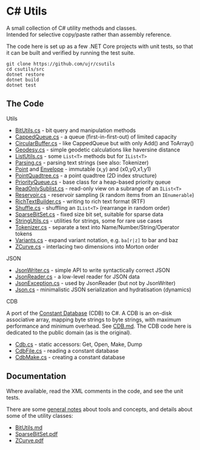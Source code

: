 
C# Utils
========

A small collection of C# utility methods and classes.  
Intended for selective copy/paste rather than assembly reference.

The code here is set up as a few .NET Core projects with unit tests,
so that it can be built and verified by running the test suite.

    git clone https://github.com/ujr/csutils
    cd csutils/src
    dotnet restore
    dotnet build
    dotnet test


The Code
--------

Utils

 - [BitUtils.cs](src/Utils/BitUtils.cs) - bit query and manipulation methods
 - [CappedQueue.cs](src/Utils/CappedQueue.cs) - a queue (first-in-first-out) of limited capacity
 - [CircularBuffer.cs](src/Utils/CircularBuffer.cs) - like CappedQueue but with only Add() and ToArray()
 - [Geodesy.cs](src/Utils/Geodesy.cs) - simple geodetic calculations like haversine distance
 - [ListUtils.cs](src/Utils/ListUtils.cs) - some `List<T>` methods but for `IList<T>`
 - [Parsing.cs](src/Utils/Parsing.cs) - parsing text strings (see also: Tokenizer)
 - [Point](src/Utils/Point.cs) and [Envelope](src/Utils/Envelope.cs) - immutable (x,y) and (x0,y0,x1,y1)
 - [PointQuadtree.cs](src/Utils/PointQuadtree.cs) - a point quadtree (2D index structure)
 - [PriorityQueue.cs](src/Utils/PriorityQueue.cs) - base class for a heap-based priority queue
 - [ReadOnlySublist.cs](src/Utils/ReadOnlySublist.cs) - read-only view on a subrange of an `IList<T>`
 - [Reservoir.cs](src/Utils/Reservoir.cs) - reservoir sampling (*k* random items from an `IEnumerable`)
 - [RichTextBuilder.cs](src/Utils/RichTextBuilder.cs) - writing to rich text format (RTF)
 - [Shuffle.cs](src/Utils/Shuffle.cs) - shuffling an `IList<T>` (rearrange in random order)
 - [SparseBitSet.cs](src/Utils/SparseBitSet.cs) - fixed size bit set, suitable for sparse data
 - [StringUtils.cs](src/Utils/StringUtils.cs) - utilities for strings, some for rare use cases
 - [Tokenizer.cs](src/Utils/Tokenizer.cs) - separate a text into Name/Number/String/Operator tokens
 - [Variants.cs](src/Utils/Variants.cs) - expand variant notation, e.g. `ba[r|z]` to bar and baz
 - [ZCurve.cs](src/Utils/ZCurve.cs) - interlacing two dimensions into Morton order

JSON

 - [JsonWriter.cs](src/Json/JsonWriter.cs) - simple API to write syntactically correct JSON
 - [JsonReader.cs](src/Json/JsonReader.cs) - a low-level reader for JSON data
 - [JsonException.cs](src/Json/JsonException.cs) - used by JsonReader (but not by JsonWriter)
 - [Json.cs](src/Json/Json.cs) - minimalistic JSON serialization and hydratisation (dynamics)

CDB

A port of the [Constant Database](http://cr.yp.to/cdb.html) (CDB) to C#.
A CDB is an on-disk associative array, mapping byte strings to byte strings,
with maximum performance and minimum overhead. See [CDB.md](/doc/CDB.md).
The CDB code here is dedicated to the public domain (as is the original).

 - [Cdb.cs](src/Cdb/Cdb.cs) - static accessors: Get, Open, Make, Dump
 - [CdbFile.cs](src/Cdb/CdbFile.cs) - reading a constant database
 - [CdbMake.cs](src/Cdb/CdbMake.cs) - creating a constant database


Documentation
-------------

Where available, read the XML comments in the code,
and see the unit tests.

There are some [general notes](/doc/Notes.md) about tools and concepts,
and details about some of the utility classes:

 - [BitUtils.md](/doc/BitUtils.md)
 - [SparseBitSet.pdf](/doc/SparseBitSet.pdf)
 - [ZCurve.pdf](/doc/ZCurve.pdf)
